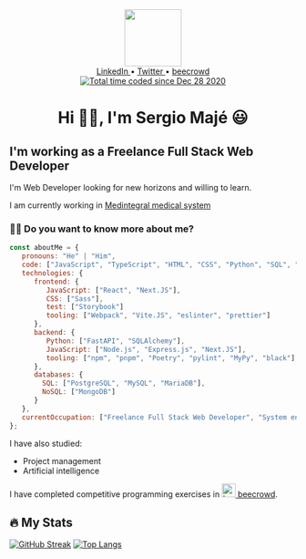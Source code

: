 <div id="header" align="center">
  <img src="https://media.giphy.com/media/M9gbBd9nbDrOTu1Mqx/giphy.gif" width="100"/>
  
  <div id="badges">
    <a href="https://www.linkedin.com/in/smaje99/">
      LinkedIn
    </a>
    •
    <a href="https://twitter.com/smaje99">
      Twitter
    </a>
    •
    <a href="https://www.beecrowd.com.br/judge/es/profile/241557">
      beecrowd
    </a>
  </div>
  <a href="https://wakatime.com/@759c72d2-50c9-491a-ad73-106f46cb7512">
    <img src="https://wakatime.com/badge/user/759c72d2-50c9-491a-ad73-106f46cb7512.svg" alt="Total time coded since Dec 28 2020" />
  </a>
</div>

<h1 align="center">Hi 👋🏼, I'm Sergio Majé 😃</h1>

## I'm working as a Freelance Full Stack Web Developer

I'm Web Developer looking for new horizons and willing to learn.

I am currently working in [Medintegral medical system](https://github.com/smaje99/medintegral-medical-system)


### :man_technologist: Do you want to know more about me?

~~~ javascript
const aboutMe = {
   pronouns: "He" | "Him",
   code: ["JavaScript", "TypeScript", "HTML", "CSS", "Python", "SQL", "NoSQL"],
   technologies: {
      frontend: {
         JavaScript: ["React", "Next.JS"],
         CSS: ["Sass"],
         test: ["Storybook"]
         tooling: ["Webpack", "Vite.JS", "eslinter", "prettier"]
      },
      backend: {
         Python: ["FastAPI", "SQLAlchemy"],
         JavaScript: ["Node.js", "Express.js", "Next.JS"],
         tooling: ["npm", "pnpm", "Poetry", "pylint", "MyPy", "black"]
      },
      databases: {
        SQL: ["PostgreSQL", "MySQL", "MariaDB"],
        NoSQL: ["MongoDB"]
      }
   },
   currentOccupation: ["Freelance Full Stack Web Developer", "System engineering student"]
};
~~~

I have also studied:
* Project management
* Artificial intelligence

I have completed competitive programming exercises in [<img src="https://www.beecrowd.com.br/judge/favicon.ico" width=24 alt="beecrowd badge" /> beecrowd](https://www.beecrowd.com.br/judge/es/profile/241557).

## :fire: My Stats

[![GitHub Streak](http://github-readme-streak-stats.herokuapp.com?user=smaje99&theme=dark&background=000000)](https://git.io/streak-stats)
[![Top Langs](https://github-readme-stats.vercel.app/api/top-langs/?username=smaje99&layout=compact&theme=vision-friendly-dark)](https://github.com/anuraghazra/github-readme-stats)
